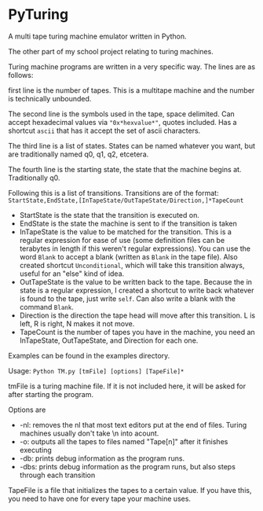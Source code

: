 PyTuring
========

A multi tape turing machine emulator written in Python.

The other part of my school project relating to turing machines.

Turing machine programs are written in a very specific way. The lines are as follows:

first line is the number of tapes. This is a multitape machine and the number is technically unbounded.

The second line is the symbols used in the tape, space delimited. Can accept hexadecimal values via `"0x*hexvalue*"`, quotes included. Has a shortcut `ascii` that has it accept the set of ascii characters.

The third line is a list of states. States can be named whatever you want, but are traditionally named q0, q1, q2, etcetera.

The fourth line is the starting state, the state that the machine begins at. Traditionally q0.

Following this is a list of transitions. Transitions are of the format: `StartState,EndState,[InTapeState/OutTapeState/Direction,]*TapeCount`

* StartState is the state that the transition is executed on.
* EndState is the state the machine is sent to if the transition is taken
* InTapeState is the value to be matched for the transition. This is a regular expression for ease of use (some definition files can be terabytes in length if this weren't regular expressions). You can use the word `Blank` to accept a blank (written as `Blank` in the tape file). Also created shortcut `Unconditional`, which will take this transition always, useful for an "else" kind of idea.
* OutTapeState is the value to be written back to the tape. Because the in state is a regular expression, I created a shortcut to write back whatever is found to the tape, just write `self`. Can also write a blank with the command `Blank`.
* Direction is the direction the tape head will move after this transition. L is left, R is right, N makes it not move.
* TapeCount is the number of tapes you have in the machine, you need an InTapeState, OutTapeState, and Direction for each one.

Examples can be found in the examples directory.

Usage: `Python TM.py [tmFile] [options] [TapeFile]*`

tmFile is a turing machine file. If it is not included here, it will be asked for after starting the program.

Options are

* -nl: removes the nl that most text editors put at the end of files. Turing machines usually don't take \n into acount.
* -o: outputs all the tapes to files named "Tape[n]" after it finishes executing
* -db: prints debug information as the program runs.
* -dbs: prints debug information as the program runs, but also steps through each transition

TapeFile is a file that initializes the tapes to a certain value. If you have this, you need to have one for every tape your machine uses.

